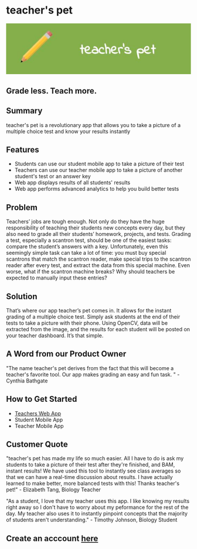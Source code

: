 # teacher's pet #

![teacher's pet logo](/src/client/assets/readme-logo.jpg)

<!-- 
> This material was originally posted [here](http://www.quora.com/What-is-Amazons-approach-to-product-development-and-product-management). It is reproduced here for posterities sake.

There is an approach called "working backwards" that is widely used at Amazon. They work backwards from the customer, rather than starting with an idea for a product and trying to bolt customers onto it. While working backwards can be applied to any specific product decision, using this approach is especially important when developing new products or features.

For new initiatives a product manager typically starts by writing an internal press release announcing the finished product. The target audience for the press release is the new/updated product's customers, which can be retail customers or internal users of a tool or technology. Internal press releases are centered around the customer problem, how current solutions (internal or external) fail, and how the new product will blow away existing solutions.

If the benefits listed don't sound very interesting or exciting to customers, then perhaps they're not (and shouldn't be built). Instead, the product manager should keep iterating on the press release until they've come up with benefits that actually sound like benefits. Iterating on a press release is a lot less expensive than iterating on the product itself (and quicker!).

If the press release is more than a page and a half, it is probably too long. Keep it simple. 3-4 sentences for most paragraphs. Cut out the fat. Don't make it into a spec. You can accompany the press release with a FAQ that answers all of the other business or execution questions so the press release can stay focused on what the customer gets. My rule of thumb is that if the press release is hard to write, then the product is probably going to suck. Keep working at it until the outline for each paragraph flows. 

Oh, and I also like to write press-releases in what I call "Oprah-speak" for mainstream consumer products. Imagine you're sitting on Oprah's couch and have just explained the product to her, and then you listen as she explains it to her audience. That's "Oprah-speak", not "Geek-speak".

Once the project moves into development, the press release can be used as a touchstone; a guiding light. The product team can ask themselves, "Are we building what is in the press release?" If they find they're spending time building things that aren't in the press release (overbuilding), they need to ask themselves why. This keeps product development focused on achieving the customer benefits and not building extraneous stuff that takes longer to build, takes resources to maintain, and doesn't provide real customer benefit (at least not enough to warrant inclusion in the press release).
 -->
 
## Grade less. Teach more. ##

## Summary ##

teacher's pet is a revolutionary app that allows you to take a picture of a multiple choice test and know your results instantly

## Features 

* Students can use our student mobile app to take a picture of their test 
* Teachers can use our teacher mobile app to take a picture of another student's test or an answer key
* Web app displays results of all students' results
* Web app performs advanced analytics to help you build better tests

## Problem ##

Teachers’ jobs are tough enough. Not only do they have the huge responsibility of teaching their students new concepts every day, but they also need to grade all their students’ homework, projects, and tests. Grading a test, especially a scantron test, should be one of the easiest tasks: compare the student’s answers with a key. Unfortunately, even this seemingly simple task can take a lot of time: you must buy special scantrons that match the scantron reader, make special trips to the scantron reader after every test, and extract the data from this special machine. Even worse, what if the scantron machine breaks? Why should teachers be expected to manually input these entries?

## Solution ##

That’s where our app teacher’s pet comes in. It allows for the instant grading of a multiple choice test. Simply ask students at the end of their tests to take a picture with their phone. Using OpenCV, data will be extracted from the image, and the results for each student will be posted on your teacher dashboard. It’s that simple. 

## A Word from our Product Owner ##

"The name teacher's pet derives from the fact that this will become a teacher's favorite tool. Our app makes grading an easy and fun task. " - Cynthia Bathgate

## How to Get Started ##

- [Teachers Web App](http://computer-vision.herokuapp.com/) 
- Student Mobile App 
- Teacher Mobile App 

## Customer Quote ##

"teacher's pet has made my life so much easier. All I have to do is ask my students to take a picture of their test after they're finished, and BAM, instant results! We have used this tool to instantly see class averages so that we can have a real-time discussion about results. I have actually learned to make better, more balanced tests with this! Thanks teacher's pet!" - Elizabeth Tang, Biology Teacher

"As a student, I love that my teacher uses this app. I like knowing my results right away so I don't have to worry about my peformance for the rest of the day. My teacher also uses it to instantly pinpoint concepts that the majority of students aren't understanding." - Timothy Johnson, Biology Student

## Create an acccount [here](http://computer-vision.herokuapp.com/) ##

